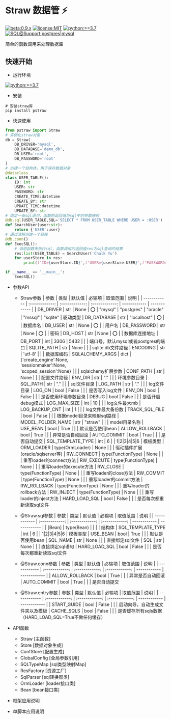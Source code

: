 # Straw 数据管 :zap:
[![beta:0.9.x](https://img.shields.io/badge/Beta-0.9.x-yellow)](https://pypi.org/project/pstraw/) [![license:MIT](https://img.shields.io/badge/License-MIT-green)](https://github.com/pskelecton/straw/blob/master/pstraw/LICENSE) [![python:>=3.7](https://img.shields.io/badge/Python-%3E%3D%203.7-blue)](https://www.python.org/downloads/) [![SQL@Support:postgres|mysql](https://img.shields.io/badge/SQL%40Support-postgres%20%7C%20mysql-lightgrey)](https://github.com/pskelecton/straw) 

简单的函数调用来处理数据库

## 快速开始

- 运行环境

[![python:>=3.7](https://img.shields.io/badge/Python-%3E%3D%203.7-blue)](https://www.python.org/downloads/)

- 安装
```shell
# 安装straw库
pip install pstraw
```

- 快速使用
```python
from pstraw import Straw
# 实例化straw对象
db = Straw(
    DB_DRIVER='mysql',
    DB_DATABASE='demo_db',
    DB_USER='root',
    DB_PASSWORD='root'
)
# 创建一个结构体，用于保存数据对象
@dataclass
class USER_TABLE():
    ID: int
    USER: str
    PASSWORD: str
    CREATE_TIME:datetime
    CREATE_BY: str
    UPDATE_TIME:datetime
    UPDATE_BY: str
# 绑定一条sql语句，函数的返回值为sql中的参数映射
@db.sql(USER_TABLE,SQL='SELECT * FROM USER_TABLE WHERE USER = :USER')
def SearchUser(user:str):
    return {'USER':user}
# 通过注解创建一个链接
@db.conn()
def ExecSQL():
    # 调用函数来执行sql，函数调用的返回值res为sql查询的结果
    res:list(USER_TABLE) = SearchUser('Chalk Yu')
    for userStore in res:
        print(f'ID={userStore.ID}',f'USER={userStore.USER}',f'PASSWORD={userStore.PASSWORD}')

if __name__ == '__main__':
    ExecSQL()

```

- 参数API
  - Straw参数
    | 参数 | 类型 | 默认值 | 必输项 | 取值范围 | 说明 |
    | ------------ | :------------: | :------------: | :------------: | ------------ | ------------ |
    | DB_DRIVER | str | None | :o: | "mysql" \| "postgres" \| "oracle" \| "mssql" \| "sqlite" | 驱动类型
    | DB_DATABASE | str | "localhost" | :o: |  | 数据库名
    | DB_USER | str | None | :o: | | 用户名
    | DB_PASSWORD | str | None | :o: | | 密码
    | DB_HOST | str | None | :o: | | 数据库连接地址
    | DB_PORT | int | 3306 \| 5432 | | | 端口号，默认mysql或者postgres的端口
    | SQLITE_PATH | str | None |  |  | sqlite db文件路径
    | ENCODING | str | 'utf-8' |  |  | 数据库编码
    | SQLALCHEMY_ARGS | dict | {'create_engine':None,<br/>'sessionmaker':None,<br/>'scoped_session':None} |  |  | sqlalchemy扩展参数
    | CONF_PATH | str | None |  |  | 配置文件路径
    | ENV_DIR | str | "." |  |  | 环境参数目录
    | SQL_PATH | str | "." |  |  | sql文件目录
    | LOG_PATH | str | "." |  |  | log文件目录
    | LOG_ON | bool | False |  |  | 是否写入log文件
    | ENV_ON | bool | False |  |  | 是否使用环境参数目录
    | DEBUG | bool | False |  |  | 是否开启debug模式
    | LOG_MAX_SIZE | int | 10 |  |  | log文件最大mb
    | LOG_BACKUP_CNT | int | 1 |  |  | log文件最大备份数
    | TRACK_SQL_FILE | bool | False |  |  | 根据model目录来映射sql路径
    | MODEL_FOLDER_NAME | str | "straw" |  |  | model目录名称
    | USE_BEAN | bool | True |  |  | 默认是否使用bean
    | ALLOW_ROLLBACK | bool | True |  |  | 异常是否自动回滚
    | AUTO_COMMIT | bool | True |  |  | 是否自动提交
    | SQL_TEMPLATE_TYPE | int | 6 |  | 1\|2\|3\|4\|5\|6 | 模板类型
    | ORM_LOADER | type(OrmLoader) | None |  |  | 驱动插件扩展(oracle/sqlserver等)
    | RW_CONNECT | type(FunctionType) | None |  |  | 重写loader的connect方法
    | RW_EXECUTE | type(FunctionType) | None |  |  | 重写loader的execute方法
    | RW_CLOSE | type(FunctionType) | None |  |  | 重写loader的close方法
    | RW_COMMIT | type(FunctionType) | None |  |  | 重写loader的commit方法
    | RW_ROLLBACK | type(FunctionType) | None |  |  | 重写loader的rollback方法
    | RW_INJECT | type(FunctionType) | None |  |  | 重写loader的inject方法
    | HARD_LOAD_SQL | bool | False |  |  | 是否每次都重新读取sql文件

  - @Straw.sql参数
    | 参数 | 类型 | 默认值 | 必输项 | 取值范围 | 说明 |
    | ------------ | :------------: | :------------: | :------------: | ------------ | ------------ |
    | [Bean] | type(Bean) |  |  |  | 结构体
    | SQL_TEMPLATE_TYPE | int | 6 |  | 1\|2\|3\|4\|5\|6 | 模板类型
    | USE_BEAN | bool | True |  |  | 默认是否使用bean
    | SQL_NAME | str | None |  |  | 直接绑定sql文件
    | SQL | str | None |  |  | 直接绑定sql语句
    | HARD_LOAD_SQL | bool | False |  |  | 是否每次都重新读取sql文件

  - @Straw.conn参数
    | 参数 | 类型 | 默认值 | 必输项 | 取值范围 | 说明 |
    | ------------ | :------------: | :------------: | :------------: | ------------ | ------------ |
    | ALLOW_ROLLBACK | bool | True |  |  | 异常是否自动回滚
    | AUTO_COMMIT | bool | True |  |  | 是否自动提交

  - @Straw.entry参数
    | 参数 | 类型 | 默认值 | 必输项 | 取值范围 | 说明 |
    | ------------ | :------------: | :------------: | :------------: | ------------ | ------------ |
    | START_GUIDE | bool | False |  |  | 启动向导，自动生成文件夹以及模板
    | CACHE_SQLS | bool | False |  |  | 是否缓存所有sqls数据（HARD_LOAD_SQL=True不做任何缓存）

- API函数
  - Straw [主函数]
  - Store [数据对象生成]
  - ConfStore [配置生成]
  - GlobalConfig [全局参数引用]
  - SQLTypeMap [sql类型映射Map]
  - ResFactory [资源工厂]
  - SqlParser [sql转换器类]
  - OrmLoader [loader接口类]
  - Bean [bean接口类]

- 框架应用说明


- 单脚本应用说明
